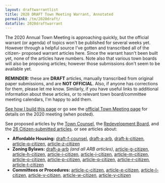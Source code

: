 ```yaml
---
layout: draftwarrantlist
title: 2020 DRAFT Town Meeting Warrant, Annotated
permalink: /tm/2020draft/
datafile: 2020draftwarrant
---
```


The 2020 Annual Town Meeting is approaching quickly, but the official warrant 
(or agenda) of topics won't be published for several weeks yet.  However 
through a helpful source I've gotten and transcribed all of the citizen-
proposed warrant articles here.  Since the warrant hasn't been built 
yet, none of the articles have numbers.  Note also that various town boards 
will also be proposing articles; however those submissions don't seem to 
be available yet.

**REMINDER:** these are **DRAFT** articles, manually transcribed from original 
paper submissions, and are **NOT OFFICIAL**.  Also, if anyone has corrections 
for them, please let me know.  Similarly, if you have useful links to additional 
information about these articles, or to relevant town board/committee 
meeting calendars, I'm happy to add them.

[See how I build this page](/tm/) or go see the [official Town Meeting page](https://www.arlingtonma.gov/town-governance/town-meeting)
for details on the 2020 meeting (when posted).

See proposed articles by the [Town Counsel](#draft-a-counsel), the [Redevelopment Board](#draft-a-arb), and 
the [26 Citizen-submitted articles](#draft-a-citizen). or see articles about:
- **Affordable Housing:** [draft-f-counsel](#draft-f-counsel), [draft-a-arb](#draft-a-arb), [draft-k-citizen](#draft-k-citizen), [article-q-citizen](#draft-q-citizen), [article-z-citizen](#draft-z-citizen)
- **Zoning Bylaws:** [draft-a-arb](#draft-a-arb) *(and all ARB articles)*, [article-g-citizen](#draft-g-citizen), [article-h-citizen](#draft-h-citizen), [article-i-citizen](#draft-i-citizen), [article-j-citizen](#draft-j-citizen), [article-m-citizen](#draft-m-citizen), [article-o-citizen](#draft-o-citizen), [article-p-citizen](#draft-p-citizen), [article-q-citizen](#draft-q-citizen), [article-r-citizen](#draft-r-citizen), [article-t-citizen](#draft-t-citizen)
- **Committees or Procedures:** [article-c-citizen](#draft-c-citizen), [article-e-citizen](#draft-e-citizen), [article-l-citizen](#draft-l-citizen), [article-v-citizen](#draft-v-citizen), [article-w-citizen](#draft-w-citizen), [article-y-citizen](#draft-y-citizen)


